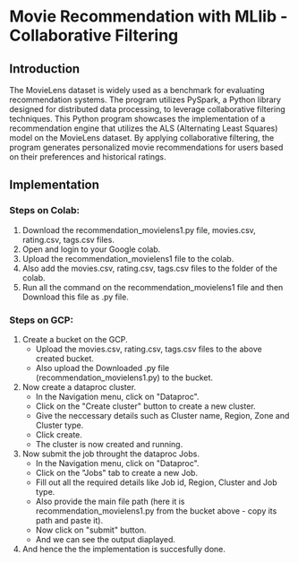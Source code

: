 <h1>Movie Recommendation with MLlib - Collaborative Filtering</h1>

<h2>Introduction</h2>

The MovieLens dataset is widely used as a benchmark for evaluating recommendation systems. The program utilizes PySpark, a Python library designed for distributed data processing, to leverage collaborative filtering techniques. This Python program showcases the implementation of a recommendation engine that utilizes the ALS (Alternating Least Squares) model on the MovieLens dataset. By applying collaborative filtering, the program generates personalized movie recommendations for users based on their preferences and historical ratings.

<h2>Implementation</h2>

<h3>Steps on Colab:</h3>

1. Download the recommendation_movielens1.py file, movies.csv, rating.csv, tags.csv files.
2. Open and login to your Google colab.
3. Upload the recommendation_movielens1 file to the colab.
4. Also add the movies.csv, rating.csv, tags.csv files to the folder of the colab.
5. Run all the command on the recommendation_movielens1 file and then Download this file as .py file.

<h3>Steps on GCP:</h3>

1. Create a bucket on the GCP.
   * Upload the movies.csv, rating.csv, tags.csv files to the above created bucket.
   * Also upload the Downloaded .py file (recommendation_movielens1.py) to the bucket.
2. Now create a dataproc cluster.
   * In the Navigation menu, click on "Dataproc".
   * Click on the "Create cluster" button to create a new cluster.
   * Give the neccessary details such as Cluster name, Region, Zone and Cluster type.
   * Click create.
   * The cluster is now created and running.
3. Now submit the job throught the dataproc Jobs.
   * In the Navigation menu, click on "Dataproc".
   * Click on the "Jobs" tab to create a new Job.
   * Fill out all the required details like Job id, Region, Cluster and Job type.
   * Also provide the main file path (here it is recommendation_movielens1.py from the bucket above - copy its path and paste it).
   * Now click on "submit" button.
   * And we can see the output diaplayed.
4. And hence the the implementation is succesfully done.
